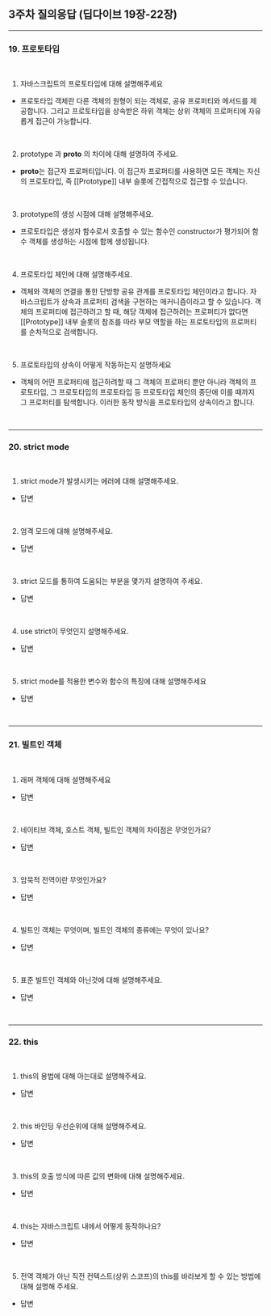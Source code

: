 ## 3주차 질의응답 (딥다이브 19장-22장)

---

### 19. 프로토타입

<br>

1. 자바스크립트의 프로토타입에 대해 설명해주세요

- 프로토타입 객체란 다른 객체의 원형이 되는 객체로, 공유 프로퍼티와 메서드를 제공합니다. 그리고 프로토타입을 상속받은 하위 객체는 상위 객체의 프로퍼티에 자유롭게 접근이 가능합니다.

<br>

2. prototype 과 **proto** 의 차이에 대해 설명하여 주세요.

- **proto**는 접근자 프로퍼티입니다. 이 접근자 프로퍼티를 사용하면 모든 객체는 자신의 프로토타입, 즉 [[Prototype]] 내부 슬롯에 간접적으로 접근할 수 있습니다.

<br>

3. prototype의 생성 시점에 대해 설명해주세요.

- 프로토타입은 생성자 함수로서 호출할 수 있는 함수인 constructor가 평가되어 함수 객체를 생성하는 시점에 함께 생성됩니다.

<br>

4. 프로토타입 체인에 대해 설명해주세요.

- 객체와 객체의 연결을 통한 단방향 공유 관계를 프로토타입 체인이라고 합니다. 자바스크립트가 상속과 프로퍼티 검색을 구현하는 매커니즘이라고 할 수 있습니다. 객체의 프로퍼티에 접근하려고 할 때, 해당 객체에 접근하려는 프로퍼티가 없다면 [[Prototype]] 내부 슬롯의 참조를 따라 부모 역할을 하는 프로토타입의 프로퍼티를 순차적으로 검색합니다.

<br>

5. 프로토타입의 상속이 어떻게 작동하는지 설명하세요

- 객체의 어떤 프로퍼티에 접근하려할 때 그 객체의 프로퍼티 뿐만 아니라 객체의 프로토타입, 그 프로토타입의 프로토타입 등 프로토타입 체인의 종단에 이를 때까지 그 프로퍼티를 탐색합니다. 이러한 동작 방식을 프로토타입의 상속이라고 합니다.

<br>

---

### 20. strict mode

<br>

1. strict mode가 발생시키는 에러에 대해 설명해주세요.

- 답변

<br>

2. 엄격 모드에 대해 설명해주세요.

- 답변

<br>

3. strict 모드를 통하여 도움되는 부분을 몇가지 설명하여 주세요.

- 답변

<br>

4. use strict이 무엇인지 설명해주세요.

- 답변

<br>

5. strict mode를 적용한 변수와 함수의 특징에 대해 설명해주세요

- 답변

<br>

---

### 21. 빌트인 객체

<br>

1. 래퍼 객체에 대해 설명해주세요

- 답변

<br>

2. 네이티브 객체, 호스트 객체, 빌트인 객체의 차이점은 무엇인가요?

- 답변

<br>

3. 암묵적 전역이란 무엇인가요?

- 답변

<br>

4. 빌트인 객체는 무엇이며, 빌트인 객체의 종류에는 무엇이 있나요?

- 답변

<br>

5. 표준 빌트인 객체와 아닌것에 대해 설명해주세요.

- 답변

<br>

---

### 22. this

<br>

1. this의 용법에 대해 아는대로 설명해주세요.

- 답변

<br>

2. this 바인딩 우선순위에 대해 설명해주세요.

- 답변

<br>

3. this의 호출 방식에 따른 값의 변화에 대해 설명해주세요.

- 답변

<br>

4. this는 자바스크립트 내에서 어떻게 동작하나요?

- 답변

<br>

5. 전역 객체가 아닌 직전 컨텍스트(상위 스코프)의 this를 바라보게 할 수 있는 방법에 대해 설명해 주세요.

- 답변
